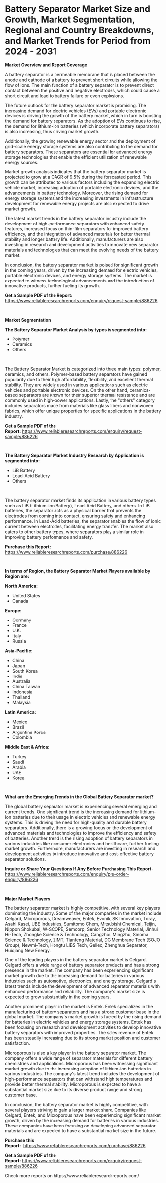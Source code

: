 <p><h1>Battery Separator Market Size and Growth, Market Segmentation, Regional and Country Breakdowns, and Market Trends for Period from 2024 -  2031</h1></p><p><strong>Market Overview and Report Coverage</strong></p>
<p><p>A battery separator is a permeable membrane that is placed between the anode and cathode of a battery to prevent short circuits while allowing the flow of ions. The main function of a battery separator is to prevent direct contact between the positive and negative electrodes, which could cause a short circuit and lead to battery failure or even explosions.</p><p>The future outlook for the battery separator market is promising. The increasing demand for electric vehicles (EVs) and portable electronic devices is driving the growth of the battery market, which in turn is boosting the demand for battery separators. As the adoption of EVs continues to rise, the demand for lithium-ion batteries (which incorporate battery separators) is also increasing, thus driving market growth.</p><p>Additionally, the growing renewable energy sector and the deployment of grid-scale energy storage systems are also contributing to the demand for battery separators. These separators are essential for advanced energy storage technologies that enable the efficient utilization of renewable energy sources.</p><p>Market growth analysis indicates that the battery separator market is projected to grow at a CAGR of 9.5% during the forecasted period. This growth can be attributed to various factors including the expanding electric vehicle market, increasing adoption of portable electronic devices, and the advancements in battery technology. Moreover, the rising demand for energy storage systems and the increasing investments in infrastructure development for renewable energy projects are also expected to drive market growth.</p><p>The latest market trends in the battery separator industry include the development of high-performance separators with enhanced safety features, increased focus on thin-film separators for improved battery efficiency, and the integration of advanced materials for better thermal stability and longer battery life. Additionally, manufacturers are also investing in research and development activities to innovate new separator materials and technologies that can meet the evolving needs of the battery market.</p><p>In conclusion, the battery separator market is poised for significant growth in the coming years, driven by the increasing demand for electric vehicles, portable electronic devices, and energy storage systems. The market is expected to witness technological advancements and the introduction of innovative products, further fueling its growth.</p></p>
<p><strong>Get a Sample PDF of the Report:</strong> <a href="https://www.reliableresearchreports.com/enquiry/request-sample/886226">https://www.reliableresearchreports.com/enquiry/request-sample/886226</a></p>
<p>&nbsp;</p>
<p><strong>Market Segmentation</strong></p>
<p><strong>The Battery Separator Market Analysis by types is segmented into:</strong></p>
<p><ul><li>Polymer</li><li>Ceramics</li><li>Others</li></ul></p>
<p>&nbsp;</p>
<p><p>The Battery Separator Market is categorized into three main types: polymer, ceramics, and others. Polymer-based battery separators have gained popularity due to their high affordability, flexibility, and excellent thermal stability. They are widely used in various applications such as electric vehicles and portable electronic devices. On the other hand, ceramics-based separators are known for their superior thermal resistance and are commonly used in high-power applications. Lastly, the "others" category includes separators made from materials like glass fibers and nonwoven fabrics, which offer unique properties for specific applications in the battery industry.</p></p>
<p><strong>Get a Sample PDF of the Report:</strong>&nbsp;<a href="https://www.reliableresearchreports.com/enquiry/request-sample/886226">https://www.reliableresearchreports.com/enquiry/request-sample/886226</a></p>
<p>&nbsp;</p>
<p><strong>The Battery Separator Market Industry Research by Application is segmented into:</strong></p>
<p><ul><li>LiB Battery</li><li>Lead-Acid Battery</li><li>Others</li></ul></p>
<p>&nbsp;</p>
<p><p>The battery separator market finds its application in various battery types such as LiB (Lithium-ion Battery), Lead-Acid Battery, and others. In LiB batteries, the separator acts as a physical barrier that prevents the electrodes from coming into contact, ensuring safety and enhancing performance. In Lead-Acid batteries, the separator enables the flow of ionic current between electrodes, facilitating energy transfer. The market also caters to other battery types, where separators play a similar role in improving battery performance and safety.</p></p>
<p><strong>Purchase this Report:</strong>&nbsp; <a href="https://www.reliableresearchreports.com/purchase/886226">https://www.reliableresearchreports.com/purchase/886226</a></p>
<p>&nbsp;</p>
<p><strong>In terms of Region, the Battery Separator Market Players available by Region are:</strong></p>
<p>
    <p> <strong> North America: </strong>
        <ul>
            <li>United States</li>
            <li>Canada</li>
        </ul>
        </p> 
    <p> <strong> Europe: </strong>
        <ul>
            <li>Germany</li>
            <li>France</li>
            <li>U.K.</li>
            <li>Italy</li>
            <li>Russia</li>
        </ul>
        </p> 
    <p> <strong> Asia-Pacific: </strong>
        <ul>
            <li>China</li>
            <li>Japan</li>
            <li>South Korea</li>
            <li>India</li>
            <li>Australia</li>
            <li>China Taiwan</li>
            <li>Indonesia</li>
            <li>Thailand</li>
            <li>Malaysia</li>
        </ul>
        </p> 
    <p> <strong> Latin America: </strong>
        <ul>
            <li>Mexico</li>
            <li>Brazil</li>
            <li>Argentina Korea</li>
            <li>Colombia</li>
        </ul>
        </p> 
    <p> <strong> Middle East & Africa: </strong>
        <ul>
            <li>Turkey</li>
            <li>Saudi</li>
            <li>Arabia</li>
            <li>UAE</li>
            <li>Korea</li>
        </ul>
    </p>
    </p>
<p>&nbsp;</p>
<p><strong>What are the Emerging Trends in the Global Battery Separator market?</strong></p>
<p><p>The global battery separator market is experiencing several emerging and current trends. One significant trend is the increasing demand for lithium-ion batteries due to their usage in electric vehicles and renewable energy systems. This is driving the need for high-quality and durable battery separators. Additionally, there is a growing focus on the development of advanced materials and technologies to improve the efficiency and safety of batteries. Another trend is the rising adoption of battery separators in various industries like consumer electronics and healthcare, further fueling market growth. Furthermore, manufacturers are investing in research and development activities to introduce innovative and cost-effective battery separator solutions.</p></p>
<p><strong>Inquire or Share Your Questions If Any Before Purchasing This Report</strong>- <a href="https://www.reliableresearchreports.com/enquiry/pre-order-enquiry/886226">https://www.reliableresearchreports.com/enquiry/pre-order-enquiry/886226</a></p>
<p>&nbsp;</p>
<p><strong>Major Market Players</strong></p>
<p><p>The battery separator market is highly competitive, with several key players dominating the industry. Some of the major companies in the market include Celgard, Microporous, Dreamweaver, Entek, Evonik, SK Innovation, Toray, Asahi Kasei, UBE Industries, Sumitomo Chem, Mitsubishi Chemical, Teijin, Nippon Shokubai, W-SCOPE, Semcorp, Senior Technology Material, Jinhui Hi-Tech, Zhongke Science & Technology, Cangzhou Mingzhu, Sinoma Science & Technology, ZIMT, Tianfeng Material, DG Membrane Tech (SOJO Group), Newmi-Tech, Hongtu LIBS Tech, Gellec, Zhenghua Separator, Huiqiang New Energy.</p><p>One of the leading players in the battery separator market is Celgard. Celgard offers a wide range of battery separator products and has a strong presence in the market. The company has been experiencing significant market growth due to the increasing demand for batteries in various industries such as automotive, electronics, and energy storage. Celgard's latest trends include the development of advanced separator materials with enhanced performance and reliability. The company's market size is expected to grow substantially in the coming years.</p><p>Another prominent player in the market is Entek. Entek specializes in the manufacturing of battery separators and has a strong customer base in the global market. The company's market growth is fueled by the rising demand for batteries in electric vehicles and energy storage systems. Entek has been focusing on research and development activities to develop innovative battery separators with improved properties. The sales revenue of Entek has been steadily increasing due to its strong market position and customer satisfaction.</p><p>Microporous is also a key player in the battery separator market. The company offers a wide range of separator materials for different battery chemistries and applications. Microporous has been witnessing significant market growth due to the increasing adoption of lithium-ion batteries in various industries. The company's latest trend includes the development of high-performance separators that can withstand high temperatures and provide better thermal stability. Microporous is expected to have a substantial market size due to its diverse product range and strong customer base.</p><p>In conclusion, the battery separator market is highly competitive, with several players striving to gain a larger market share. Companies like Celgard, Entek, and Microporous have been experiencing significant market growth, driven by the increasing demand for batteries in various industries. These companies have been focusing on developing advanced separator materials and are expected to have a substantial market size in the future.</p></p>
<p><strong>Purchase this Report:</strong>&nbsp;&nbsp;<a href="https://www.reliableresearchreports.com/purchase/886226">https://www.reliableresearchreports.com/purchase/886226</a></p>
<p></p>
<p><strong>Get a Sample PDF of the Report:</strong>&nbsp;<a href="https://www.reliableresearchreports.com/enquiry/request-sample/886226">https://www.reliableresearchreports.com/enquiry/request-sample/886226</a></p>
<p>Check more reports on https://www.reliableresearchreports.com/</p>